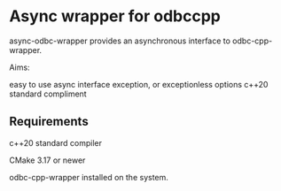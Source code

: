 # Async wrapper for odbccpp

async-odbc-wrapper provides an asynchronous interface to odbc-cpp-wrapper.

Aims:

easy to use async interface
exception, or exceptionless options
c++20 standard compliment




## Requirements

c++20 standard compiler

CMake 3.17 or newer


odbc-cpp-wrapper installed on the system.



 